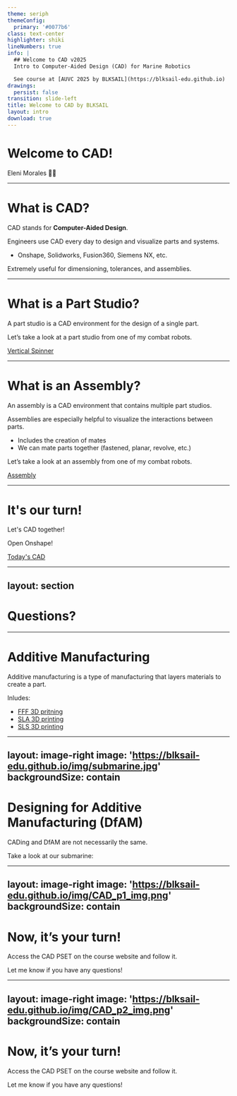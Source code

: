 ```yaml
---
theme: seriph
themeConfig:
  primary: '#0077b6'
class: text-center
highlighter: shiki
lineNumbers: true
info: |
  ## Welcome to CAD v2025
  Intro to Computer-Aided Design (CAD) for Marine Robotics

  See course at [AUVC 2025 by BLKSAIL](https://blksail-edu.github.io)
drawings:
  persist: false
transition: slide-left
title: Welcome to CAD by BLKSAIL
layout: intro
download: true
---
```



# Welcome to CAD!


<div class="absolute bottom-10">
  <span class="font-700">
    Eleni Morales 👩‍🎨
  </span>
</div>

---

# What is CAD?

CAD stands for **Computer-Aided Design**.

Engineers use CAD every day to design and visualize parts and systems.

- Onshape, Solidworks, Fusion360, Siemens NX, etc.

Extremely useful for dimensioning, tolerances, and assemblies.

---

# What is a Part Studio?

A part studio is a CAD environment for the design of a single part.

Let’s take a look at a part studio from one of my combat robots.

[Vertical Spinner](https://mitcombatrobotics.onshape.com/documents/48e3ca5707e66cbe901b6ea3/w/5754e1ef6dd16a97b392cd8f/e/20adb8c62f88c3acb6a4779a)


---

# What is an Assembly?

An assembly is a CAD environment that contains multiple part studios.

Assemblies are especially helpful to visualize the interactions between parts.
- Includes the creation of mates
- We can mate parts together (fastened, planar, revolve, etc.)

Let’s take a look at an assembly from one of my combat robots.

[Assembly](https://mitcombatrobotics.onshape.com/documents/48e3ca5707e66cbe901b6ea3/w/5754e1ef6dd16a97b392cd8f/e/592d61bae15ae1b45fa0ddc4?aa=true)

---

# It's our turn!

Let's CAD together!

Open Onshape!

[Today's CAD](https://cad.onshape.com/documents/fed8b91010e7436d552831af/w/abc460a2033dce9c5763e552/e/fc1a38be7374a2f08a00f247?renderMode=0&uiState=685d5706af43c6033976b9a1)

---
layout: section
---

# Questions?

---

# Additive Manufacturing

Additive manufacturing is a type of manufacturing that layers materials to create a part.

Inludes:
- [FFF 3D pritning](https://www.youtube.com/watch?v=FqQAjkZOBeY)
- [SLA 3D printing](https://www.youtube.com/watch?v=yW4EbCWaJHE&t=40s)
- [SLS 3D printing](https://www.youtube.com/watch?v=r828X7o7RKo&t=96s)

---
layout: image-right
image: 'https://blksail-edu.github.io/img/submarine.jpg'
backgroundSize: contain
---

# Designing for Additive Manufacturing (DfAM)

CADing and DfAM are not necessarily the same.

Take a look at our submarine:

---
layout: image-right
image: 'https://blksail-edu.github.io/img/CAD_p1_img.png'
backgroundSize: contain
---

# Now, it’s your turn!

Access the CAD PSET on the course website and follow it.

Let me know if you have any questions!

---
layout: image-right
image: 'https://blksail-edu.github.io/img/CAD_p2_img.png'
backgroundSize: contain
---

# Now, it’s your turn!

Access the CAD PSET on the course website and follow it.

Let me know if you have any questions!
